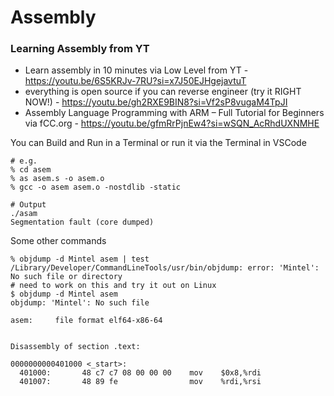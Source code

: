 # Assembly

### Learning Assembly from YT

- Learn assembly in 10 minutes via Low Level from YT - https://youtu.be/6S5KRJv-7RU?si=x7J50EJHgejavtuT
- everything is open source if you can reverse engineer (try it RIGHT NOW!) - https://youtu.be/gh2RXE9BIN8?si=Vf2sP8vugaM4TpJI
- Assembly Language Programming with ARM – Full Tutorial for Beginners via fCC.org - https://youtu.be/gfmRrPjnEw4?si=wSQN_AcRhdUXNMHE

You can Build and Run in a Terminal or run it via the Terminal in VSCode
```
# e.g.
% cd asem
% as asem.s -o asem.o
% gcc -o asem asem.o -nostdlib -static

# Output
./asam
Segmentation fault (core dumped)
```

Some other commands
```
% objdump -d Mintel asem | test
/Library/Developer/CommandLineTools/usr/bin/objdump: error: 'Mintel': No such file or directory
# need to work on this and try it out on Linux
$ objdump -d Mintel asem
objdump: 'Mintel': No such file

asem:     file format elf64-x86-64


Disassembly of section .text:

0000000000401000 <_start>:
  401000:       48 c7 c7 08 00 00 00    mov    $0x8,%rdi
  401007:       48 89 fe                mov    %rdi,%rsi
```